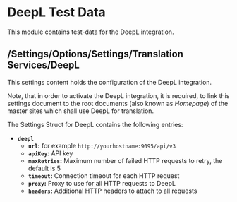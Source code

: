 # DeepL Test Data

This module contains test-data for the DeepL integration.

## /Settings/Options/Settings/Translation Services/DeepL

This settings content holds the configuration of the DeepL integration.

Note, that in order to activate the DeepL integration, it is required, to link this settings document to the root documents (also known as _Homepage_) of the master sites which shall use DeepL for translation.

The Settings Struct for DeepL contains the following entries:

* **`deepl`**
    * **`url`:** for example `http://yourhostname:9095/api/v3`
    * **`apiKey`:** API key
    * **`maxRetries`:** Maximum number of failed HTTP requests to retry, the default is 5
    * **`timeout`:** Connection timeout for each HTTP request
    * **`proxy`:** Proxy to use for all HTTP requests to DeepL
    * **`headers`:** Additional HTTP headers to attach to all requests
